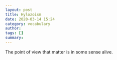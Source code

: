 ```yaml
---
layout: post
title: Hylozoism
date: 2020-03-14 15:24
category: vocabulary
author: 
tags: []
summary: 
---
```

The point of view that matter is in some sense alive. 
